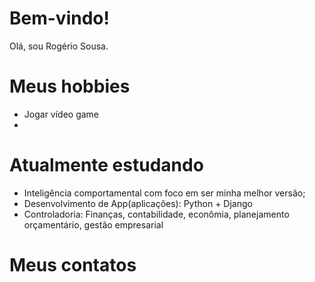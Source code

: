 # Bem-vindo!

Olá, sou Rogério Sousa.

# Meus hobbies
- Jogar vídeo game
-  

# Atualmente estudando
- Inteligência comportamental com foco em ser minha melhor versão;
- Desenvolvimento de App(aplicações): Python + Django
- Controladoria: Finanças, contabilidade, econômia, planejamento orçamentário, gestão empresarial

# Meus contatos
